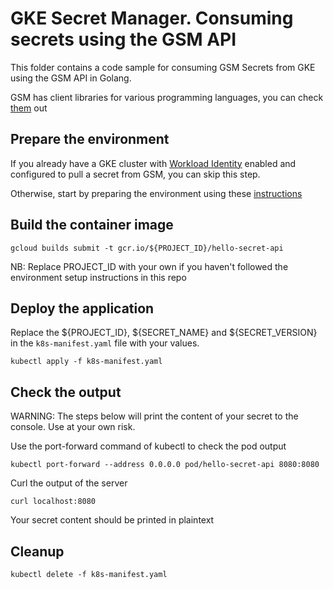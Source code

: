 # GKE Secret Manager. Consuming secrets using the GSM API

This folder contains a code sample for consuming GSM Secrets from GKE using the GSM API in Golang.

GSM has client libraries for various programming languages, you can check [them](https://cloud.google.com/secret-manager/docs/reference/libraries#client-libraries-install-go) out

## Prepare the environment

If you already have a GKE cluster with [Workload Identity](https://cloud.google.com/kubernetes-engine/docs/how-to/workload-identity) enabled and configured to pull a secret from GSM, you can skip this step.

Otherwise, start by preparing the environment using these [instructions](./README.md) 


## Build the container image

```
gcloud builds submit -t gcr.io/${PROJECT_ID}/hello-secret-api
```

NB: Replace PROJECT_ID with your own if you haven't followed the environment setup instructions in this repo

## Deploy the application

Replace the ${PROJECT_ID}, ${SECRET_NAME} and ${SECRET_VERSION} in the ```k8s-manifest.yaml``` file with your values.

```
kubectl apply -f k8s-manifest.yaml
```

## Check the output

WARNING: The steps below will print the content of your secret to the console. Use at your own risk.

Use the port-forward command of kubectl to check the pod output

```
kubectl port-forward --address 0.0.0.0 pod/hello-secret-api 8080:8080
```

Curl the output of the server

```
curl localhost:8080
```

Your secret content should be printed in plaintext

## Cleanup

```
kubectl delete -f k8s-manifest.yaml
```
